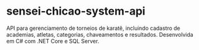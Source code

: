 # sensei-chicao-system-api
API para gerenciamento de torneios de karatê, incluindo cadastro de academias, atletas, categorias, chaveamentos e resultados. Desenvolvida em  C#  com  .NET Core  e  SQL Server.
